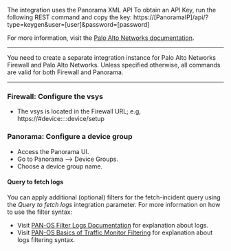 The integration uses the Panorama XML API
To obtain an API Key, run the following REST command and copy the key:
https://[PanoramaIP]/api/?type=keygen&user=[user]&password=[password]

For more information, visit the [Palo Alto Networks documentation](https://www.paloaltonetworks.com/documentation).

---
You need to create a separate integration instance for Palo Alto Networks Firewall and Palo Alto Networks. Unless specified otherwise, all commands are valid for both Firewall and Panorama.

---
### Firewall: Configure the vsys
- The vsys is located in the Firewall URL; e.g, https://<server>#device::<vsys>::device/setup

### Panorama: Configure a device group
- Access the Panorama UI.
- Go to Panorama --> Device Groups.
- Choose a device group name.

#### Query to fetch logs
You can apply additional (optional) filters for the fetch-incident query using the *Query to fetch logs* integration parameter. For more information on how to use the filter syntax:
- Visit [PAN-OS Filter Logs Documentation](https://docs.paloaltonetworks.com/pan-os/8-0/pan-os-admin/monitoring/view-and-manage-logs/filter-logs.html) for explanation about logs.
- Visit [PAN-OS Basics of Traffic Monitor Filtering](https://knowledgebase.paloaltonetworks.com/KCSArticleDetail?id=kA10g000000ClSlCAK) for explanation about logs filtering syntax.